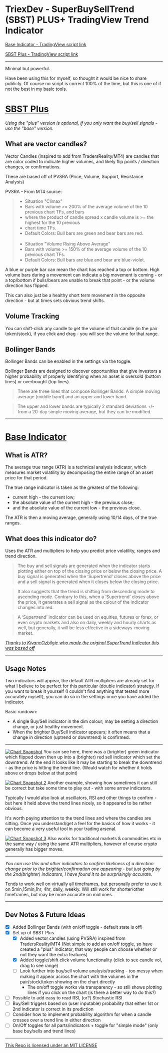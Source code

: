 # TriexDev - SuperBuySellTrend (SBST) PLUS+ TradingView Trend Indicator

[Base Indicator - TradingView script link](https://www.tradingview.com/script/lz0rpQtQ-TriexDev-SuperBuySellTrend/)

[SBST Plus - TradingView script link](https://www.tradingview.com/script/HZFvahUz-TriexDev-SuperBuySellTrend-PLUS/)

---

Minimal but powerful.

Have been using this for myself, so thought it would be nice to share publicly. Of course no script is correct 100% of the time, but this is one of if not the best in my basic tools.

# [SBST Plus](https://github.com/Triex/TriexDev-SuperBuySellTrend-TradingView-Trend-Indicator/sbst-plus) 
_Using the "plus" version is optional, if you only want the buy/sell signals - use the "base" version._

## What are vector candles?
Vector Candles (inspired to add from TradersReality/MT4) are candles that are color coded to indicate higher volumes, and likely flip points / direction changes, or confirmations.

These are based off of PVSRA (Price, Volume, Support, Resistance Analysis)

PVSRA - From MT4 source:

>- Situation "Climax"
>- Bars with volume >= 200% of the average volume of the 10 previous chart TFs, and bars
>- where the product of candle spread x candle volume is >= the highest for the 10 previous
>- chart time TFs.
>- Default Colors:  Bull bars are green and bear bars are red.  
&nbsp;
>- Situation "Volume Rising Above Average"
>- Bars with volume >= 150% of the average volume of the 10 previous chart TFs.
>- Default Colors:  Bull bars are blue and bear are blue-violet.

A blue or purple bar can mean the chart has reached a top or bottom. 
High volume bars during a movement can indicate a big movement is coming - or a top/bottom if bulls/bears are unable to break that point - or the volume direction has flipped.

This can also just be a healthy short term movement in the opposite direction - but at times sets obvious trend shifts.

## Volume Tracking
You can shift-click any candle to get the volume of that candle (in the pair token/stock), if you click and drag - you will see the volume for that range.

## Bollinger Bands
Bollinger Bands can be enabled in the settings via the toggle. 

Bollinger Bands are designed to discover opportunities that give investors a higher probability of properly identifying when an asset is oversold (bottom lines) or overbought (top lines).

>There are three lines that compose Bollinger Bands: A simple moving average (middle band) and an upper and lower band.

>The upper and lower bands are typically 2 standard deviations +/- from a 20-day simple moving average, but they can be modified.

---

# [Base Indicator](https://github.com/Triex/TriexDev-SuperBuySellTrend-TradingView-Trend-Indicator)

## What is ATR?
The average true range (ATR) is a technical analysis indicator, which measures market volatility by decomposing the entire range of an asset price for that period.

The true range indicator is taken as the greatest of the following:
- current high - the current low;
- the absolute value of the current high - the previous close; 
- and the absolute value of the current low - the previous close. 

The ATR is then a moving average, generally using 10/14 days, of the true ranges.

## What does this indicator do?
Uses the ATR and multipliers to help you predict price volatility, ranges and trend direction.

>The buy and sell signals are generated when the indicator starts 
plotting either on top of the closing price or below the closing price. A buy signal is generated when the ‘Supertrend’ closes above the price and a sell signal is generated when it closes below the closing price.

>It also suggests that the trend is shifting from descending mode to ascending mode. Contrary to this, when a ‘Supertrend’ closes above the price, it generates a sell signal as the colour of the indicator changes into red.

>A ‘Supertrend’ indicator can be used on equities, futures or forex, or even crypto markets and also on daily, weekly and hourly charts as well, but generally, it will be less effective in a sideways-moving market.

_[Thanks to KivancOzbilgic who made the original SuperTrend Indicator this was based off](https://www.tradingview.com/u/KivancOzbilgic/)_

---

## Usage Notes

Two indicators will appear, the default ATR multipliers are already set for what I believe to be perfect for this particular (double indicator) strategy.
If you want to break it yourself (I couldn't find anything that tested more accurately myself), you can do so in the settings once you have added the indicator.

Basic rundown:
- A single Buy/Sell indicator in the dim colour; may be setting a direction change, or just healthy movement.
- When the brighter Buy/Sell indicator appears; it often means that a change in direction (uptrend or downtrend) is confirmed.

---

[![Chart Snapshot](https://www.tradingview.com/x/z2B45Iaf)](https://www.tradingview.com/x/z2B45Iaf)
You can see here, there was a (brighter) green indicator which flipped down then up into a (brighter) red sell indicator which set the downtrend. At the end it looks like it may be starting to break the downtrend - as the price is hitting the trend line. (Would watch for whether it holds above or drops below at that point)

[![Chart Snapshot 2](https://www.tradingview.com/x/qj1xmOoj)](https://www.tradingview.com/x/qj1xmOoj)
Another example, showing how sometimes it can still be correct but take some time to play out - with some arrow indicators.

Typically I would also look at oscillators, RSI and other things to confirm - but here it held above the trend lines nicely, so it appeared to be rather obvious.

It's worth paying attention to the trend lines and where the candles are sitting.
Once you understand/get a feel for the basics of how it works - it can become a very useful tool in your trading arsenal.

[![Chart Snapshot 3](https://www.tradingview.com/x/7ftnNOuT)](https://www.tradingview.com/x/7ftnNOuT)
Also works for traditional markets & commodities etc in the same way / using the same ATR multipliers, however of course crypto generally has bigger moves.

---

_You can use this and other indicators to confirm likeliness of a direction change prior to the brighter/confirmation one appearing - but just going by the 2nd(brighter) indicators, I have found it to be surprisingly accurate._

Tends to work well on virtually all timeframes, but personally prefer to use it on 5min,15min,1hr, 4hr, daily, weekly. Will still work for shorter/other timeframes, but may be more accurate on mid ones.

--- 

## Dev Notes & Future Ideas
- [X] Added Bollinger Bands (with on/off toggle - default state is off)
- [X] Set up of SBST Plus
  - [X] Added vector candles (using PVSRA) inspired from TradersReality/MT4 (Not simple to add an on/off toggle, so have created a "plus" indicator, that way people can choose whether or not they want the extra features)
  - [X] Added toggle/shift click volume functionality (click to see candle vol, drag to see range) 
  - [ ] Look further into buy/sell volume analysis/tracking - too messy when making it appear across the chart with the volumes in the pair/stock/token showing on the chart directly
    - The on/off toggle works via transparency - so still shows plotting lines if you click on the chart (is there a better way to do this?)
- [ ] Possible to add easy to read RSI, (or?) Stochastic RSI
- [ ] Buy/Sell triggers based on (user inputable) probability that either 1st or 2nd indicator is correct in its prediction
- [ ] Consider how to implement probability algorithm for when a candle crosses over a trend line in either direction
- [ ] On/Off toggles for all parts/indicators + toggle for "simple mode" (only base buy/sells and trend lines)

---

[This Repo is licensed under an MIT LICENSE](./LICENSE)
